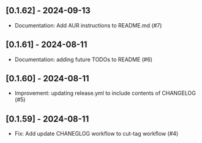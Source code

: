 
## [0.1.62] - 2024-09-13

- Documentation: Add AUR instructions to README.md (#7)


## [0.1.61] - 2024-08-11

- Documentation: adding future TODOs to README (#6)


## [0.1.60] - 2024-08-11

- Improvement: updating release.yml to include contents of CHANGELOG (#5)


## [0.1.59] - 2024-08-11

- Fix: Add update CHANEGLOG workflow to cut-tag workflow (#4)


